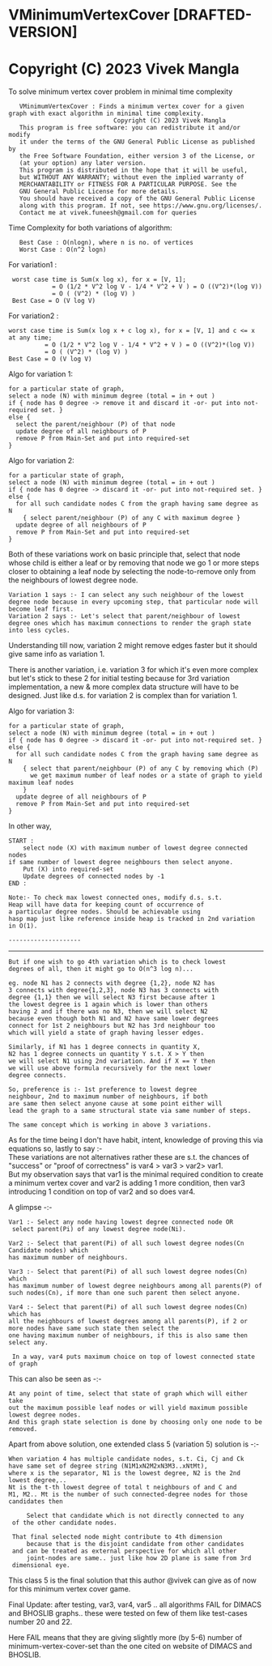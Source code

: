 # VMinimumVertexCover [DRAFTED-VERSION]  
#                              Copyright (C) 2023 Vivek Mangla
 To solve minimum vertex cover problem in minimal time complexity
 
       VMinimumVertexCover : Finds a minimum vertex cover for a given graph with exact algorithm in minimal time complexity.
                                 Copyright (C) 2023 Vivek Mangla
       This program is free software: you can redistribute it and/or modify
       it under the terms of the GNU General Public License as published by
       the Free Software Foundation, either version 3 of the License, or
       (at your option) any later version.
       This program is distributed in the hope that it will be useful,
       but WITHOUT ANY WARRANTY; without even the implied warranty of
       MERCHANTABILITY or FITNESS FOR A PARTICULAR PURPOSE. See the
       GNU General Public License for more details.
       You should have received a copy of the GNU General Public License
       along with this program. If not, see https://www.gnu.org/licenses/.
       Contact me at vivek.funeesh@gmail.com for queries


Time Complexity for both variations of algorithm:    
    
       Best Case : O(nlogn), where n is no. of vertices    
       Worst Case : O(n^2 logn)    
      
  For variation1 :    
    
	 worst case time is Sum(x log x), for x = [V, 1]; 
	 			= O (1/2 * V^2 log V - 1/4 * V^2 + V ) = O ((V^2)*(log V))
	 			= O ( (V^2) * (log V) ) 
	 Best Case = O (V log V)    
    
For variation2 :    
    
    worst case time is Sum(x log x + c log x), for x = [V, 1] and c <= x at any time;
 			  = O (1/2 * V^2 log V - 1/4 * V^2 + V ) = O ((V^2)*(log V))
 			  = O ( (V^2) * (log V) ) 
    Best Case = O (V log V)    


Algo for variation 1:    

    for a particular state of graph,    
    select a node (N) with minimum degree (total = in + out )    
    if { node has 0 degree -> remove it and discard it -or- put into not-required set. }
    else {    
      select the parent/neighbour (P) of that node    
      update degree of all neighbours of P    
      remove P from Main-Set and put into required-set    
    }
    
    

Algo for variation 2:    

    for a particular state of graph,    
    select a node (N) with minimum degree (total = in + out )    
    if { node has 0 degree -> discard it -or- put into not-required set. }
    else {    
      for all such candidate nodes C from the graph having same degree as N    
        { select parent/neighbour (P) of any C with maximum degree }    
      update degree of all neighbours of P    
      remove P from Main-Set and put into required-set    
    }
    
  
Both of these variations work on basic principle that, select that node whose child is either a leaf or by removing that node we go 1 or more steps closer to obtaining a leaf node by selecting the node-to-remove only from the neighbours of lowest degree node.    
    
`
Variation 1 says :- I can select any such neighbour of the lowest degree node because in every upcoming step, that particular node will become leaf first.    
`    
    `
Variation 2 says :- Let's select that parent/neighbour of lowest degree ones which has maximum connections to render the graph state into less cycles.    
`    
    
Understanding till now, variation 2 might remove edges faster but it should give same info as variation 1.    

There is another variation, i.e. variation 3 for which it's even more complex but let's stick to these 2 for initial testing because for 3rd variation implementation, a new & more complex data structure will have to be designed. Just like d.s. for variation 2 is complex than for variation 1.    


  Algo for variation 3:    

    for a particular state of graph,    
    select a node (N) with minimum degree (total = in + out )    
    if { node has 0 degree -> discard it -or- put into not-required set. }
    else {    
      for all such candidate nodes C from the graph having same degree as N    
        { select that parent/neighbour (P) of any C by removing which (P) 	
	      we get maximum number of leaf nodes or a state of graph to yield maximum leaf nodes				 
        }    
      update degree of all neighbours of P    
      remove P from Main-Set and put into required-set    
    }    
    
In other way,    
    
    START :    
        select node (X) with maximum number of lowest degree connected nodes    
	if same number of lowest degree neighbours then select anyone.
        Put (X) into required-set     
        Update degrees of connected nodes by -1    
    END :    

    Note:- To check max lowest connected ones, modify d.s. s.t.    
    Heap will have data for keeping count of occurrence of    
    a particular degree nodes. Should be achievable using    
    hasp map just like reference inside heap is tracked in 2nd variation in O(1).    

	--------------------    
 ----------------    
    But if one wish to go 4th variation which is to check lowest     
    degrees of all, then it might go to O(n^3 log n)...    
    
    eg. node N1 has 2 connects with degree {1,2}, node N2 has    
    3 connects with degree{1,2,3}, node N3 has 3 connects with    
    degree {1,1} then we will select N3 first because after 1    
    the lowest degree is 1 again which is lower than others    
    having 2 and if there was no N3, then we will select N2    
    because even though both N1 and N2 have same lower degrees    
    connect for 1st 2 neighbours but N2 has 3rd neighbour too    
    which will yield a state of graph having lesser edges.   

    Similarly, if N1 has 1 degree connects in quantity X,    
    N2 has 1 degree connects un quantity Y s.t. X > Y then    
    we will select N1 using 2nd variation. And if X == Y then    
    we will use above formula recursively for the next lower    
    degree connects.
        
    So, preference is :- 1st preference to lowest degree    
    neighbour, 2nd to maximum number of neighbours, if both    
    are same then select anyone cause at some point either will    
    lead the graph to a same structural state via same number of steps.    

	The same concept which is working in above 3 variations.    


As for the time being I don't have habit, intent, knowledge of proving this via equations so, lastly to say :-    
These variations are not alternatives rather these are s.t. the chances of "success" or "proof of correctness" is var4 > var3 > var2> var1.    
But my observation says that var1 is the minimal required condition to create a minimum vertex cover and var2 is adding 1 more condition, then var3 introducing 1 condition on top of var2 and so does var4.    


A glimpse  -:-  
        
    Var1 :- Select any node having lowest degree connected node OR
	 select parent(Pi) of any lowest degree node(Ni).    

    Var2 :- Select that parent(Pi) of all such lowest degree nodes(Cn Candidate nodes) which    
    has maximum number of neighbours.    

    Var3 :- Select that parent(Pi) of all such lowest degree nodes(Cn) which    
    has maximum number of lowest degree neighbours among all parents(P) of   
    such nodes(Cn), if more than one such parent then select anyone.    
        
    Var4 :- Select that parent(Pi) of all such lowest degree nodes(Cn) which has    
    all the neighbours of lowest degrees among all parents(P), if 2 or    
    more nodes have same such state then select the    
    one having maximum number of neighbours, if this is also same then    
    select any.
	
	 In a way, var4 puts maximum choice on top of lowest connected state of graph
	 
This can also be seen as -:-  
        
    At any point of time, select that state of graph which will either take    
    out the maximum possible leaf nodes or will yield maximum possible    
    lowest degree nodes.    
    And this graph state selection is done by choosing only one node to be removed.    
    


Apart from above solution, one extended class 5 (variation 5) solution is -:-    
    
    When variation 4 has multiple candidate nodes, s.t. Ci, Cj and Ck    
    have same set of degree string (N1M1xN2M2xN3M3..xNtMt),    
    where x is the separator, N1 is the lowest degree, N2 is the 2nd lowest degree,..    
    Nt is the t-th lowest degree of total t neighbours of and C and    
    M1, M2.. Mt is the number of such connected-degree nodes for those    
    candidates then    

         Select that candidate which is not directly connected to any    
	 of the other candidate nodes.    
  
	 That final selected node might contribute to 4th dimension    
         because that is the disjoint candidate from other candidates    
	 and can be treated as external perspective for which all other    
         joint-nodes are same.. just like how 2D plane is same from 3rd    
	 dimensional eye.    

This class 5 is the final solution that this author @vivek can give as of now for this minimum vertex cover game.

Final Update: after testing, var3, var4, var5 .. all algorithms FAIL for DIMACS and BHOSLIB graphs.. these were tested on few of them like test-cases number 20 and 22.    
    
Here FAIL means that they are giving slightly more (by 5-6) number of minimum-vertex-cover-set than the one cited on website of DIMACS and BHOSLIB.

